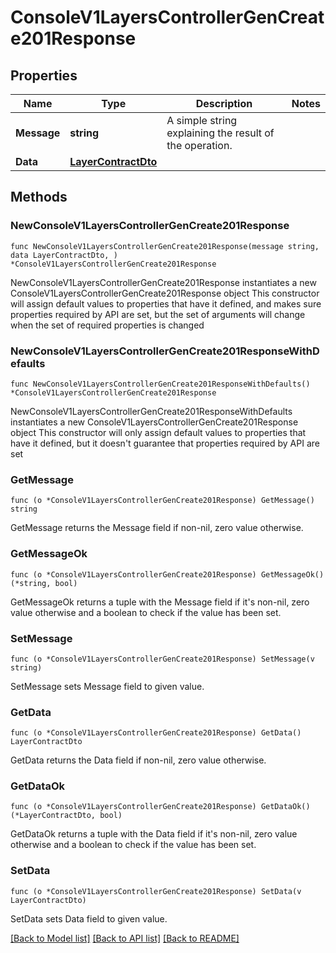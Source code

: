 # ConsoleV1LayersControllerGenCreate201Response

## Properties

Name | Type | Description | Notes
------------ | ------------- | ------------- | -------------
**Message** | **string** | A simple string explaining the result of the operation. | 
**Data** | [**LayerContractDto**](LayerContractDto.md) |  | 

## Methods

### NewConsoleV1LayersControllerGenCreate201Response

`func NewConsoleV1LayersControllerGenCreate201Response(message string, data LayerContractDto, ) *ConsoleV1LayersControllerGenCreate201Response`

NewConsoleV1LayersControllerGenCreate201Response instantiates a new ConsoleV1LayersControllerGenCreate201Response object
This constructor will assign default values to properties that have it defined,
and makes sure properties required by API are set, but the set of arguments
will change when the set of required properties is changed

### NewConsoleV1LayersControllerGenCreate201ResponseWithDefaults

`func NewConsoleV1LayersControllerGenCreate201ResponseWithDefaults() *ConsoleV1LayersControllerGenCreate201Response`

NewConsoleV1LayersControllerGenCreate201ResponseWithDefaults instantiates a new ConsoleV1LayersControllerGenCreate201Response object
This constructor will only assign default values to properties that have it defined,
but it doesn't guarantee that properties required by API are set

### GetMessage

`func (o *ConsoleV1LayersControllerGenCreate201Response) GetMessage() string`

GetMessage returns the Message field if non-nil, zero value otherwise.

### GetMessageOk

`func (o *ConsoleV1LayersControllerGenCreate201Response) GetMessageOk() (*string, bool)`

GetMessageOk returns a tuple with the Message field if it's non-nil, zero value otherwise
and a boolean to check if the value has been set.

### SetMessage

`func (o *ConsoleV1LayersControllerGenCreate201Response) SetMessage(v string)`

SetMessage sets Message field to given value.


### GetData

`func (o *ConsoleV1LayersControllerGenCreate201Response) GetData() LayerContractDto`

GetData returns the Data field if non-nil, zero value otherwise.

### GetDataOk

`func (o *ConsoleV1LayersControllerGenCreate201Response) GetDataOk() (*LayerContractDto, bool)`

GetDataOk returns a tuple with the Data field if it's non-nil, zero value otherwise
and a boolean to check if the value has been set.

### SetData

`func (o *ConsoleV1LayersControllerGenCreate201Response) SetData(v LayerContractDto)`

SetData sets Data field to given value.



[[Back to Model list]](../README.md#documentation-for-models) [[Back to API list]](../README.md#documentation-for-api-endpoints) [[Back to README]](../README.md)


